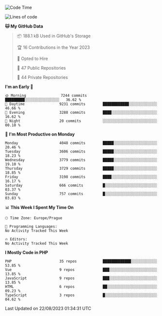 <!--START_SECTION:waka-->
![Code Time](http://img.shields.io/badge/Code%20Time-1%2C583%20hrs%2058%20mins-blue)

![Lines of code](https://img.shields.io/badge/From%20Hello%20World%20I%27ve%20Written-6.4%20million%20lines%20of%20code-blue)

**🐱 My GitHub Data** 

> 📦 188.1 kB Used in GitHub's Storage 
 > 
> 🏆 16 Contributions in the Year 2023
 > 
> 💼 Opted to Hire
 > 
> 📜 47 Public Repositories 
 > 
> 🔑 44 Private Repositories 
 > 
**I'm an Early 🐤** 

```text
🌞 Morning                7244 commits        █████████░░░░░░░░░░░░░░░░   36.62 % 
🌆 Daytime                9231 commits        ████████████░░░░░░░░░░░░░   46.66 % 
🌃 Evening                3288 commits        ████░░░░░░░░░░░░░░░░░░░░░   16.62 % 
🌙 Night                  20 commits          ░░░░░░░░░░░░░░░░░░░░░░░░░   00.10 % 
```
📅 **I'm Most Productive on Monday** 

```text
Monday                   4048 commits        █████░░░░░░░░░░░░░░░░░░░░   20.46 % 
Tuesday                  3606 commits        █████░░░░░░░░░░░░░░░░░░░░   18.23 % 
Wednesday                3779 commits        █████░░░░░░░░░░░░░░░░░░░░   19.10 % 
Thursday                 3729 commits        █████░░░░░░░░░░░░░░░░░░░░   18.85 % 
Friday                   3198 commits        ████░░░░░░░░░░░░░░░░░░░░░   16.17 % 
Saturday                 666 commits         █░░░░░░░░░░░░░░░░░░░░░░░░   03.37 % 
Sunday                   757 commits         █░░░░░░░░░░░░░░░░░░░░░░░░   03.83 % 
```


📊 **This Week I Spent My Time On** 

```text
🕑︎ Time Zone: Europe/Prague

💬 Programming Languages: 
No Activity Tracked This Week

🔥 Editors: 
No Activity Tracked This Week
```

**I Mostly Code in PHP** 

```text
PHP                      35 repos            █████████████░░░░░░░░░░░░   53.85 % 
Vue                      9 repos             ███░░░░░░░░░░░░░░░░░░░░░░   13.85 % 
JavaScript               9 repos             ███░░░░░░░░░░░░░░░░░░░░░░   13.85 % 
HTML                     6 repos             ██░░░░░░░░░░░░░░░░░░░░░░░   09.23 % 
TypeScript               3 repos             █░░░░░░░░░░░░░░░░░░░░░░░░   04.62 % 
```




 Last Updated on 22/08/2023 01:34:31 UTC
<!--END_SECTION:waka-->
<!--
**AlexKratky/AlexKratky** is a ✨ _special_ ✨ repository because its `README.md` (this file) appears on your GitHub profile.

Here are some ideas to get you started:

- 🔭 I’m currently working on ...
- 🌱 I’m currently learning ...
- 👯 I’m looking to collaborate on ...
- 🤔 I’m looking for help with ...
- 💬 Ask me about ...
- 📫 How to reach me: ...
- 😄 Pronouns: ...
- ⚡ Fun fact: ...
-->
